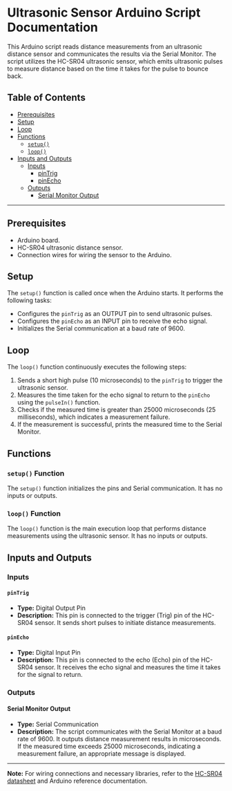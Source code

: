 # Ultrasonic Sensor Arduino Script Documentation

This Arduino script reads distance measurements from an ultrasonic distance sensor and communicates the results via the Serial Monitor. The script utilizes the HC-SR04 ultrasonic sensor, which emits ultrasonic pulses to measure distance based on the time it takes for the pulse to bounce back.

## Table of Contents

- [Prerequisites](#prerequisites)
- [Setup](#setup)
- [Loop](#loop)
- [Functions](#functions)
  - [`setup()`](#setup-function)
  - [`loop()`](#loop-function)
- [Inputs and Outputs](#inputs-and-outputs)
  - [Inputs](#inputs)
    - [pinTrig](#pintrig)
    - [pinEcho](#pinecho)
  - [Outputs](#outputs)
    - [Serial Monitor Output](#serial-monitor-output)

---

## Prerequisites

- Arduino board.
- HC-SR04 ultrasonic distance sensor.
- Connection wires for wiring the sensor to the Arduino.

## Setup

The `setup()` function is called once when the Arduino starts. It performs the following tasks:

- Configures the `pinTrig` as an OUTPUT pin to send ultrasonic pulses.
- Configures the `pinEcho` as an INPUT pin to receive the echo signal.
- Initializes the Serial communication at a baud rate of 9600.

## Loop

The `loop()` function continuously executes the following steps:

1. Sends a short high pulse (10 microseconds) to the `pinTrig` to trigger the ultrasonic sensor.
2. Measures the time taken for the echo signal to return to the `pinEcho` using the `pulseIn()` function.
3. Checks if the measured time is greater than 25000 microseconds (25 milliseconds), which indicates a measurement failure.
4. If the measurement is successful, prints the measured time to the Serial Monitor.

## Functions

### `setup()` Function

The `setup()` function initializes the pins and Serial communication. It has no inputs or outputs.

### `loop()` Function

The `loop()` function is the main execution loop that performs distance measurements using the ultrasonic sensor. It has no inputs or outputs.

## Inputs and Outputs

### Inputs

#### `pinTrig`

- **Type:** Digital Output Pin
- **Description:** This pin is connected to the trigger (Trig) pin of the HC-SR04 sensor. It sends short pulses to initiate distance measurements.

#### `pinEcho`

- **Type:** Digital Input Pin
- **Description:** This pin is connected to the echo (Echo) pin of the HC-SR04 sensor. It receives the echo signal and measures the time it takes for the signal to return.

### Outputs

#### Serial Monitor Output

- **Type:** Serial Communication
- **Description:** The script communicates with the Serial Monitor at a baud rate of 9600. It outputs distance measurement results in microseconds. If the measured time exceeds 25000 microseconds, indicating a measurement failure, an appropriate message is displayed.

---

**Note:** For wiring connections and necessary libraries, refer to the [HC-SR04 datasheet](https://cdn.sparkfun.com/datasheets/Sensors/Proximity/HCSR04.pdf) and Arduino reference documentation.
